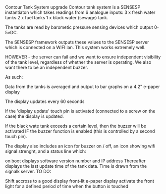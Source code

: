 Contour Tank System upgrade Contour tank system is a SENSESP instantiaton which takes readings from 6 analogue inputs: 3 x fresh water tanks 2 x fuel tanks 1 x black water (sewage) tank.

The tanks are read by barometic pressure sensing devices which output 0-5vDC.

The SENSESP framework outputs these values to the SENSESP server which is connected on a WIFI lan. This system works extremely well.

HOWEVER - the server can fail and we want to ensure independent visibility of the tank level, regardless of whether the server is operating. We also want there to be an independent buzzer.

As such:

Data from the tanks is averaged and output to bar graphs on a 4.2" e-paper display

The display updates every 60 seconds

If the 'display update' touch pin is activated (connected to a screw on the case) the display is updated.

If the black wate tank exceeds a certain level, then the buzzer will be activated IF the buzzer function is enabled (this is controlled by a second touch pin).

The display also includes an icon for buzzer on / off, an icon showing wifi signal strenght, and a status line which:

on boot displays software version number and IP address
Thereafter displays the last update time of the tank data. Time is drawn from the signalk server.
TO DO:

Shift accross to a good display front-lit e-paper display
activate the front light for a defined period of time when the button is touched
